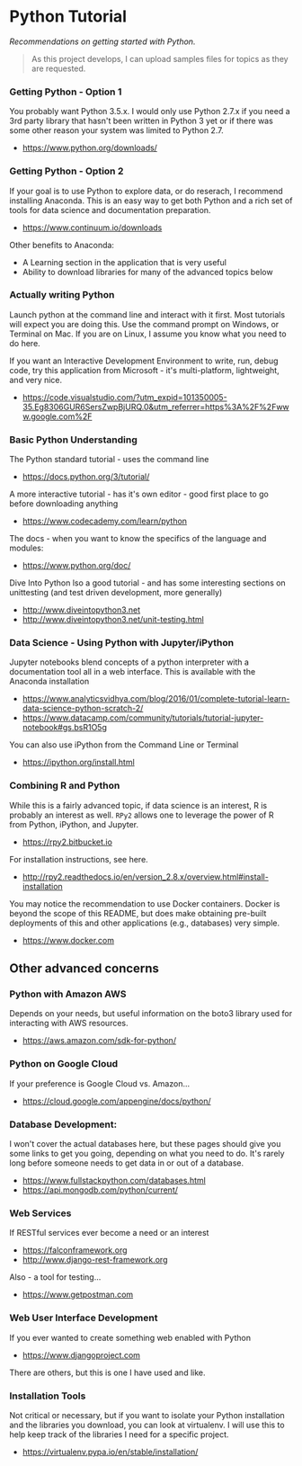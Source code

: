 # Python Tutorial
*Recommendations on getting started with Python.*

> As this project develops, I can upload samples files for topics as they are requested.

### Getting Python - Option 1
You probably want Python 3.5.x. I would only use Python 2.7.x if you need a 3rd party library that hasn't been written in Python 3 yet or if there was some other reason your system was limited to Python 2.7.
  * https://www.python.org/downloads/

### Getting Python - Option 2
If your goal is to use Python to explore data, or do reserach, I recommend installing Anaconda. This is an easy way to get both Python and a rich set of tools for data science and documentation preparation.
  * https://www.continuum.io/downloads
  
Other benefits to Anaconda:
  * A Learning section in the application that is very useful
  * Ability to download libraries for many of the advanced topics below

### Actually writing Python
Launch python at the command line and interact with it first. Most tutorials will expect you are doing this. Use the command prompt on Windows, or Terminal on Mac. If you are on Linux, I assume you know what you need to do here.

If you want an Interactive Development Environment to write, run, debug code, try this application from Microsoft - it's multi-platform, lightweight, and very nice.
  * https://code.visualstudio.com/?utm_expid=101350005-35.Eg8306GUR6SersZwpBjURQ.0&utm_referrer=https%3A%2F%2Fwww.google.com%2F

### Basic Python Understanding
The Python standard tutorial - uses the command line
  * https://docs.python.org/3/tutorial/

A more interactive tutorial - has it's own editor - good first place to go before downloading anything
  * https://www.codecademy.com/learn/python 

The docs - when you want to know the specifics of the language and modules:
  * https://www.python.org/doc/

Dive Into Python lso a good tutorial - and has some interesting sections on unittesting (and test driven development, more generally)
  * http://www.diveintopython3.net
  * http://www.diveintopython3.net/unit-testing.html

### Data Science - Using Python with Jupyter/iPython
Jupyter notebooks blend concepts of a python interpreter with a documentation tool all in a web interface. This is available with the Anaconda installation  
  * https://www.analyticsvidhya.com/blog/2016/01/complete-tutorial-learn-data-science-python-scratch-2/
  * https://www.datacamp.com/community/tutorials/tutorial-jupyter-notebook#gs.bsR1O5g
  
You can also use iPython from the Command Line or Terminal
  * https://ipython.org/install.html
  
### Combining R and Python
While this is a fairly advanced topic, if data science is an interest, R is probably an interest as well. ```RPy2``` allows one to leverage the power of R from Python, iPython, and Jupyter.
  * https://rpy2.bitbucket.io
  
For installation instructions, see here.
  * http://rpy2.readthedocs.io/en/version_2.8.x/overview.html#install-installation

You may notice the recommendation to use Docker containers. Docker is beyond the scope of this README, but does make obtaining pre-built deployments of this and other applications (e.g., databases) very simple.
  * https://www.docker.com

## Other advanced concerns

### Python with Amazon AWS
Depends on your needs, but useful information on the boto3 library used for interacting with AWS resources.
  * https://aws.amazon.com/sdk-for-python/

### Python on Google Cloud
If your preference is Google Cloud vs. Amazon...
  * https://cloud.google.com/appengine/docs/python/

### Database Development:
I won't cover the actual databases here, but these pages should give you some links to get you going, depending on what you need to do. It's rarely long before someone needs to get data in or out of a database. 
  * https://www.fullstackpython.com/databases.html
  * https://api.mongodb.com/python/current/

### Web Services
If RESTful services ever become a need or an interest
  * https://falconframework.org
  * http://www.django-rest-framework.org

Also - a tool for testing...
  * https://www.getpostman.com

### Web User Interface Development
If you ever wanted to create something web enabled with Python
  * https://www.djangoproject.com

There are others, but this is one I have used and like.
    
### Installation Tools
Not critical or necessary, but if you want to isolate your Python installation and the libraries you download, you can look at virtualenv. I will use this to help keep track of the libraries I need for a specific project.
  * https://virtualenv.pypa.io/en/stable/installation/

